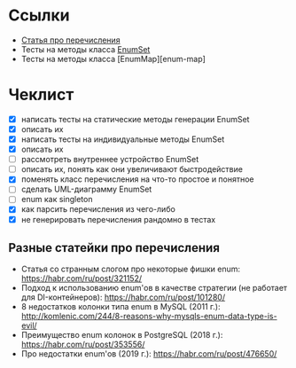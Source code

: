 # Ссылки 
- [Статья про перечисления][enums]
- Тесты на методы класса [EnumSet][enum-set] 
- Тесты на методы класса [EnumMap][enum-map]

# Чеклист

- [x] написать тесты на статические методы генерации EnumSet
- [x] описать их
- [x] написать тесты на индивидуальные методы EnumSet
- [x] описать их
- [ ] рассмотреть внутреннее устройство EnumSet
- [ ] описать их, понять как они увеличивают быстродействие
- [x] поменять класс перечисления на что-то простое и понятное
- [ ] сделать UML-диаграмму EnumSet 
- [ ] enum как singleton
- [x] как парсить перечисления из чего-либо
- [x] не генерировать перечисления рандомно в тестах 

## Разные статейки про перечисления
- Статья со странным слогом про некоторые фишки enum: https://habr.com/ru/post/321152/
- Подход к использованию enum'ов в качестве стратегии (не работает для DI-контейнеров): https://habr.com/ru/post/101280/
- 8 недостатков колонки типа enum в MySQL (2011 г.): http://komlenic.com/244/8-reasons-why-mysqls-enum-data-type-is-evil/
- Преимущество enum колонок в PostgreSQL (2018 г.): https://habr.com/ru/post/353556/
- Про недостатки enum'ов (2019 г.): https://habr.com/ru/post/476650/

[enums]: /docs/enums.md
[enum-set]: /enums-in-java/src/test/java/collections/collections.EnumSetTest.java